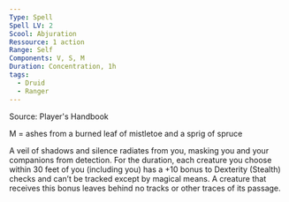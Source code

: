 ```yaml
---
Type: Spell
Spell LV: 2
Scool: Abjuration
Ressource: 1 action
Range: Self
Components: V, S, M
Duration: Concentration, 1h
tags:
  - Druid
  - Ranger
---
```

Source: Player's Handbook

M = ashes from a burned leaf of mistletoe and a sprig of spruce

A veil of shadows and silence radiates from you, masking you and your companions from detection. For the duration, each creature you choose within 30 feet of you (including you) has a +10 bonus to Dexterity (Stealth) checks and can’t be tracked except by magical means. A creature that receives this bonus leaves behind no tracks or other traces of its passage.